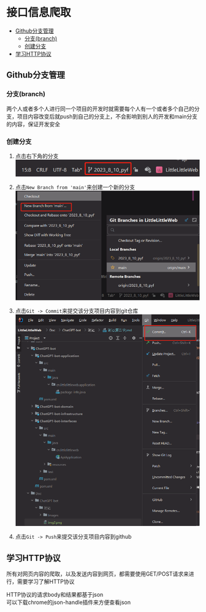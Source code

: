 # 接口信息爬取
- [Github分支管理](#Github分支管理)
	- [分支(branch)](#分支(branch))
	- [创建分支](#创建分支)
- [学习HTTP协议](#学习HTTP协议)

## Github分支管理
### 分支(branch)
两个人或者多个人进行同一个项目的开发时就需要每个人有一个或者多个自己的分支，项目内容改变后就push到自己的分支上，不会影响到别人的开发和main分支的内容，保证开发安全

### 创建分支
1. 点击右下角的分支  
![img.png](Images/img2.png)

2. 点击`New Branch from 'main'`来创建一个新的分支
![img.png](Images/img4.png)

3. 点击`Git -> Commit`来提交该分支项目内容到git仓库
![img.png](Images/img3.png)
4. 点击`Git -> Push`来提交该分支项目内容到github

## 学习HTTP协议
所有对网页内容的爬取，以及发送内容到网页，都需要使用GET/POST请求来进行，需要学习了解HTTP协议  

HTTP协议的请求body和结果都基于json  
可以下载chrome的json-handle插件来方便查看json